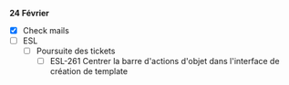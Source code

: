 **24 Février**
- [x] Check mails
- [ ] ESL
    - [ ] Poursuite des tickets
        - [ ] ESL-261 Centrer la barre d'actions d'objet dans l'interface de création de template
